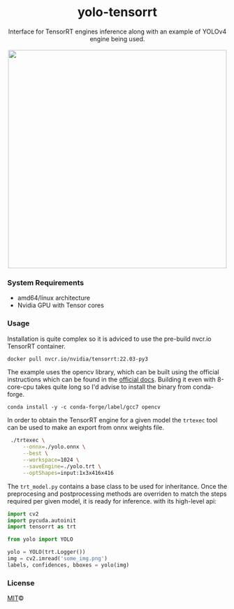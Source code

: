 <h1 align="center">yolo-tensorrt</h1>

<div align="center">Interface for TensorRT engines inference along with an example of YOLOv4 engine being used.</div>

<br />
<div align="center">
  <img width="500" src="https://user-images.githubusercontent.com/63755291/165267626-1d2ddeb7-bf57-4640-ac33-7f8b3a9bf72d.png">
</div>

### System Requirements

- amd64/linux architecture
- Nvidia GPU with Tensor cores

### Usage

Installation is quite complex so it is adviced to use the pre-build nvcr.io TensorRT container.

```bash
docker pull nvcr.io/nvidia/tensorrt:22.03-py3
```

The example uses the opencv library, which can be built using the official
instructions which can be found in the 
<a href="https://docs.opencv.org/4.x/d7/d9f/tutorial_linux_install.html">official docs</a>.
Building it even with 8-core-cpu takes quite long so I'd advise to install the binary from conda-forge.

```
conda install -y -c conda-forge/label/gcc7 opencv
```

In order to obtain the TensorRT engine for a given model the `trtexec` tool can
be used to make an export from onnx weights file.

```bash
 ./trtexec \
     --onnx=./yolo.onnx \
     --best \
     --workspace=1024 \
     --saveEngine=./yolo.trt \
     --optShapes=input:1x3x416x416
```

The `trt_model.py` contains a base class to be used for inheritance. Once the
preprocesing and postprocessing methods are overriden to match the steps
required per given model, it is ready for inference.
with its high-level api:

```python
import cv2
import pycuda.autoinit
import tensorrt as trt

from yolo import YOLO

yolo = YOLO(trt.Logger())
img = cv2.imread('some_img.png')
labels, confidences, bboxes = yolo(img)
```
### License

<a href="https://github.com/piotrostr/blob/HEAD/LICENSE">MIT</a>©
